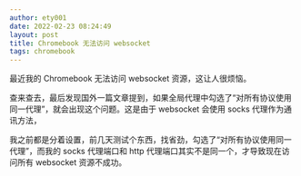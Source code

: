 ```yaml
---
author: ety001
date: 2022-02-23 08:24:49
layout: post
title: Chromebook 无法访问 websocket
tags: chromebook
---
```


最近我的 Chromebook 无法访问 websocket 资源，这让人很烦恼。

查来查去，最后发现国外一篇文章提到，如果全局代理中勾选了“对所有协议使用同一代理”，就会出现这个问题。这是由于 websocket 会使用 socks 代理作为通讯方法，

我之前都是分着设置，前几天测试个东西，找省劲，勾选了“对所有协议使用同一代理”，而我的 socks 代理端口和 http 代理端口其实不是同一个，才导致现在访问所有 websocket 资源不成功。